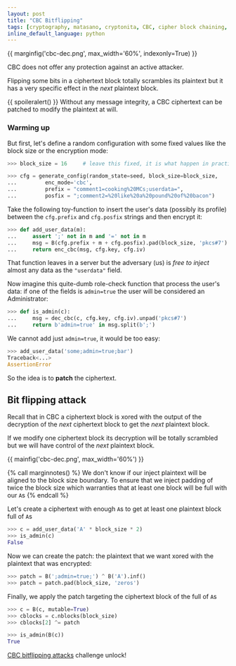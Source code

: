 ```yaml
---
layout: post
title: "CBC Bitflipping"
tags: [cryptography, matasano, cryptonita, CBC, cipher block chaining, forgery, forge, bit flipping]
inline_default_language: python
---
```


{{ marginfig('cbc-dec.png', max_width='60%', indexonly=True) }}

CBC does not offer any protection against an active attacker.

Flipping some bits in a ciphertext block totally scrambles its
plaintext but it has a very specific effect in the *next* plaintext
block.

{{ spoileralert() }}
Without any message integrity, a CBC ciphertext can be patched
to modify the plaintext at will.<!--more-->

### Warming up

But first, let's define a random configuration with some fixed values like
the block size or the encryption mode:

<!--
>>> from cryptonita import B                # byexample: +timeout=10

>>> import sys
>>> sys.path.append("./posts/matasano/assets")
>>> from challenge import generate_config, enc_cbc, dec_cbc  # byexample: +timeout=10

>>> seed = 20180703   # make the tests 'random' but deterministic
-->

```python
>>> block_size = 16     # leave this fixed, it is what happen in practice

>>> cfg = generate_config(random_state=seed, block_size=block_size,
...         enc_mode='cbc',
...         prefix = "comment1=cooking%20MCs;userdata=",
...         posfix = ";comment2=%20like%20a%20pound%20of%20bacon")
```

Take the following toy-function to insert the user's data (possibly
its profile) between the ``cfg.prefix`` and ``cfg.posfix`` strings
and then encrypt it:

```python
>>> def add_user_data(m):
...     assert ';' not in m and '=' not in m
...     msg = B(cfg.prefix + m + cfg.posfix).pad(block_size, 'pkcs#7')
...     return enc_cbc(msg, cfg.key, cfg.iv)
```

That function leaves in a server but the adversary (us) is
*free to inject* almost any data as the `"userdata"` field.

Now imagine this quite-dumb role-check function that process the
user's data: if one of the fields is ``admin=true``
the user will be considered an Administrator:

```python
>>> def is_admin(c):
...     msg = dec_cbc(c, cfg.key, cfg.iv).unpad('pkcs#7')
...     return b'admin=true' in msg.split(b';')
```

We cannot add just ``admin=true``, it would be too easy:

```python
>>> add_user_data('some;admin=true;bar')
Traceback<...>
AssertionError
```

So the idea is to **patch** the ciphertext.

## Bit flipping attack

Recall that in CBC a ciphertext block is xored with the output of the decryption
of the *next* ciphertext block to get the *next* plaintext block.

If we modify one ciphertext block its decryption will be totally scrambled
but we will have control of the *next* plaintext block.

{{ mainfig('cbc-dec.png', max_width='60%') }}

{% call marginnotes() %}
We don't know if our inject plaintext
will be aligned to the block size boundary. To ensure that we inject
padding of twice the block size which warranties that at least one block
will be full with our ``A``s
{% endcall %}

Let's create a ciphertext with enough ``A``s to get at least one plaintext block
full of ``A``s

```python
>>> c = add_user_data('A' * block_size * 2)
>>> is_admin(c)
False
```

Now we can create the patch: the plaintext that we want
xored with the plaintext that was encrypted:

```python
>>> patch = B(';admin=true;') ^ B('A').inf()
>>> patch = patch.pad(block_size, 'zeros')
```

Finally, we apply the patch targeting the ciphertext block of the
full of ``A``s

```python
>>> c = B(c, mutable=True)
>>> cblocks = c.nblocks(block_size)
>>> cblocks[2] ^= patch

>>> is_admin(B(c))
True
```

[CBC bitflipping attacks](https://cryptopals.com/sets/2/challenges/16)
challenge unlock!

